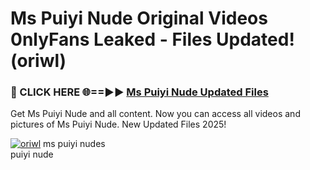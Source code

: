 # Ms Puiyi Nude Original Videos 0nlyFans Leaked - Files Updated! (oriwl)

<h3>🔴 CLICK HERE 🌐==►► <a href="https://tinyurl.com/52m3yx9h" rel="nofollow">Ms Puiyi Nude Updated Files</a></h3>

Get Ms Puiyi Nude and all content. Now you can access all videos and pictures of Ms Puiyi Nude. New Updated Files 2025!

[![oriwl](https://i.imgur.com/TnHtlc8.gif)](https://tinyurl.com/52m3yx9h)
ms puiyi nudes<br>
puiyi nude